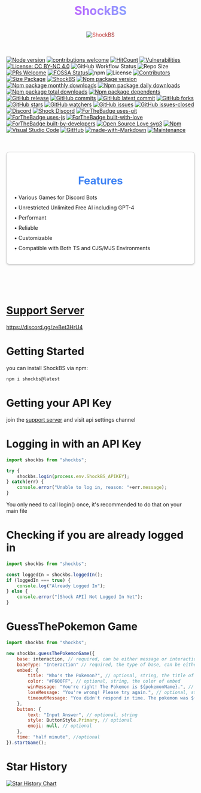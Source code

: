 <h1 style="background: linear-gradient(to right, #FB24FF, #4BE1FF); -webkit-background-clip: text; color: transparent; font-size: 32px; font-weight: bold; padding: 10px; text-align: center;">ShockBS</h1>
<p align="center">
    <span style="display: inline-block; padding: 5px; border-radius: 10px; background: linear-gradient(to right, #f36262, #961e1e); -webkit-background-clip: text; color: transparent;">
        <img src="https://nodei.co/npm/shockbs.png?downloads=true&downloadRank=true&stars=true" alt="ShockBS">
    </span>
</p>
<br/>

[![Node version](https://img.shields.io/node/v/shockbs.svg?style=flat)](https://nodejs.org/download/) [![contributions welcome](https://img.shields.io/badge/contributions-welcome-brightgreen.svg?style=flat)](https://github.com/shockbs/bsshock/issues) [![HitCount](https://hits.dwyl.com/shockbs/bsshock.svg?style=flat-square)](http://hits.dwyl.com/shockbs/bsshock) [![Vulnerabilities](https://snyk.io/test/github/shockbs/bsshock/badge.svg)](https://github.com/shockbs/bsshock) [![License: CC BY-NC 4.0](https://licensebuttons.net/l/by-nc/4.0/80x15.png)](https://creativecommons.org/licenses/by-nc/4.0/) ![GitHub Workflow Status](https://img.shields.io/github/workflow/status/shockbs/bsshock/CI?label=build) ![Repo Size](https://img.shields.io/github/repo-size/shockbs/bsshock) [![PRs Welcome](https://img.shields.io/badge/PRs-welcome-brightgreen.svg?style=flat-square)](https://github.com/shockbs/bsshock) [![FOSSA Status](https://app.fossa.com/api/projects/git%2Bgithub.com%2Fshockbs%2Fbsshock.svg?type=shield)](https://app.fossa.com/projects/git%2Bgithub.com%2Fshockbs%2Fbsshock?ref=badge_shield)![npm](https://img.shields.io/npm/dw/shockbs?style=flat-square) ![License](https://img.shields.io/npm/l/shockbs?style=flat-square) [![Contributors](https://img.shields.io/github/contributors/shockbs/bsshock?style=flat-square)](https://github.com/shockbs/bsshock/graphs/contributors) [![Size Package](https://img.shields.io/github/languages/code-size/shockbs/bsshock?style=flat-square)](https://github.com/shockbs/bsshock) [![ShockBS](https://img.shields.io/badge/ShockBS-2FFFEB)](https://shockbs.is-a.dev) [![Npm package version](https://badgen.net/npm/v/shockbs)](https://npmjs.com/package/shockbs) [![Npm package monthly downloads](https://badgen.net/npm/dm/shockbs)](https://npmjs.ccom/package/shockbs) [![Npm package daily downloads](https://badgen.net/npm/dm/shockbs)](https://npmjs.com/package/shockbs) [![Npm package total downloads](https://badgen.net/npm/dt/shockbs)](https://npmjs.com/package/shockbs) [![Npm package dependents](https://badgen.net/npm/dependents/shockbs)](https://npmjs.com/package/shockbs) [![GitHub release](https://img.shields.io/github/release/shockbs/bsshock.svg)](https://GitHub.com/shockbs/bsshock/releases/) [![GitHub commits](https://badgen.net/github/commits/shockbs/bsshock)](https://GitHub.com/shockbs/bsshock/commit/) [![GitHub latest commit](https://badgen.net/github/last-commit/shockbs/bsshock)](https://GitHub.com/shockbs/bsshock/commit/) [![GitHub forks](https://img.shields.io/github/forks/shockbs/bsshock.svg?style=social&label=Forks&maxAge=2592000)](https://GitHub.com/shockbs/bsshock/network/) [![GitHub stars](https://img.shields.io/github/stars/shockbs/bsshock.svg?style=social&label=Stars&maxAge=2592000)](https://GitHub.com/shockbs/bsshock/stargazers/) [![GitHub watchers](https://img.shields.io/github/watchers/shockbs/bsshock.svg?style=social&label=Watch&maxAge=2592000)](https://GitHub.com/shockbs/bsshock/watchers/) [![GitHub issues](https://img.shields.io/github/issues/shockbs/bsshock.svg)](https://GitHub.com/shockbs/bsshock/issues/) [![GitHub issues-closed](https://img.shields.io/github/issues-closed/shockbs/bsshock.svg)](https://GitHub.com/shockbs/bsshock/issues?q=is%3Aissue+is%3Aclosed) [![Discord](https://badgen.net/badge/icon/discord?icon=discord&label)](https://discord.gg/zeBet3HrU4) [![Shock Discord](https://badgen.net/discord/members/zeBet3HrU4)](https://discord.gg/zeBet3HrU4) [![ForTheBadge uses-git](http://ForTheBadge.com/images/badges/uses-git.svg)](https://GitHub.com/) [![ForTheBadge uses-js](http://ForTheBadge.com/images/badges/uses-js.svg)](https://npmjs.com/package/shockbs) [![ForTheBadge built-with-love](http://ForTheBadge.com/images/badges/built-with-love.svg)](https://GitHub.com/Naereen/) [![ForTheBadge built-by-developers](http://ForTheBadge.com/images/badges/built-by-developers.svg)](https://GitHub.com/shockbs/) [![Open Source Love svg3](https://badges.frapsoft.com/os/v3/open-source.svg?v=103)](https://github.com/shockbs/bsshock/) [![Npm](https://badgen.net/badge/icon/npm?icon=npm&label)](https://npmjs.com/package/shockbs) [![Visual Studio Code](https://img.shields.io/badge/--007ACC?logo=visual%20studio%20code&logoColor=ffffff)](https://code.visualstudio.com/) [![GitHub](https://badgen.net/badge/icon/github?icon=github&label)](https://github.com/shockbs/bsshock) [![made-with-Markdown](https://img.shields.io/badge/Made%20with-Markdown-1f425f.svg)](https://commonmark.org) [![Maintenance](https://img.shields.io/badge/Maintained%3F-yes-green.svg)](https://GitHub.com/shockbs/bsshock/graphs/commit-activity) <br/>
<span style="background-color: #f7f7f7; color: #333; margin: 0; padding: 0;">
<div style="max-width: 600px; margin: 50px auto; padding: 20px; border: 1px solid #ccc; border-radius: 8px; background-color: #fff; box-shadow: 0 2px 4px rgba(0,0,0,0.2);">
    <h1 style="text-align: center; color: #4285F4;">Features</h1>
    <ul style="list-style-type: none; padding: 0;">
        <li style="margin-bottom: 10px;">&#8226; Various Games for Discord Bots</li>
        <li style="margin-bottom: 10px;">&#8226; Unrestricted Unlimited Free AI including GPT-4</li>
        <li style="margin-bottom: 10px;">&#8226; Performant</li>
        <li style="margin-bottom: 10px;">&#8226; Reliable</li>
        <li style="margin-bottom: 10px;">&#8226; Customizable</li>
        <li>&#8226; Compatible with Both TS and CJS/MJS Environments</li>
    </ul>
</div>
</span>
<br/>

# [Support Server](https://discord.gg/zeBet3HrU4)
https://discord.gg/zeBet3HrU4
# Getting Started
you can install ShockBS via npm:
```bash
npm i shockbs@latest
```
# Getting your API Key
join the [support server](https://discord.gg/zeBet3HrU4) and visit api settings channel
# Logging in with an API Key
```js
import shockbs from "shockbs";

try {
    shockbs.login(process.env.ShockBS_APIKEY);
} catch(err) {
    console.error("Unable to log in, reason: "+err.message);
}
```
You only need to call login() once, it's recommended to do that on your main file
# Checking if you are already logged in
```js
import shockbs from "shockbs";

const loggedIn = shockbs.loggedIn();
if (loggedIn === true) {
    console.log("Already Logged In");
} else {
    console.error("[Shock API] Not Logged In Yet");
}
```
# GuessThePokemon Game
```js
import shockbs from "shockbs";

new shockbs.guessThePokemonGame({
    base: interaction, // required, can be either message or interaction
    baaeType: "Interaction" // required, the type of base, can be either message or interaction, case-insensitive
    embed: {
        title: "Who's the Pokemon?", // optional, string, the title of embed
        color: "#F600FF", // optional, string, the color of embed
        winMessage: "You're right! The Pokemon is ${pokemonName}.", // optional, title when user guessed the correct pokemon name, ${pokemonName} will be replaced with the correct pokemon name
        loseMessage: "You're wrong! Please try again.", // optional, string
        timeoutMessage: "You didn't respond in time. The pokemon was ${pokemonName}." // optional, string, ${pokemonName} will be replaced with the correct pokemon name
    },
    button: {
        text: "Input Answer", // optional, string
        style: ButtonStyle.Primary, // optional
        emoji: null, // optional
    },
    time: "half minute", //optional
}).startGame();
```



# Star History
<a href="https://star-history.com/#shockbs/bsshock&Date">
 <picture>
   <source media="(prefers-color-scheme: dark)" srcset="https://api.star-history.com/svg?repos=shockbs/bsshock&type=Date&theme=dark" />
   <source media="(prefers-color-scheme: light)" srcset="https://api.star-history.com/svg?repos=shockbs/bsshock&type=Date" />
   <img alt="Star History Chart" src="https://api.star-history.com/svg?repos=shockbs/bsshock&type=Date" />
 </picture>
</a>